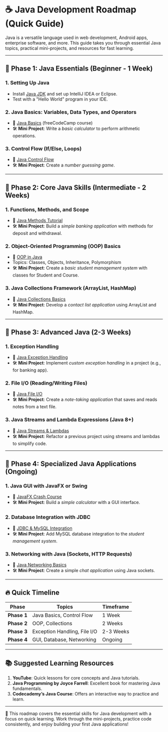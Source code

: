 # ☕ Java Development Roadmap (Quick Guide)

Java is a versatile language used in web development, Android apps, enterprise software, and more. This guide takes you through essential Java topics, practical mini-projects, and resources for fast learning.

---

## 🚀 Phase 1: Java Essentials (Beginner - 1 Week)

### 1. **Setting Up Java**
   - Install [Java JDK](https://www.oracle.com/java/technologies/javase-jdk11-downloads.html) and set up IntelliJ IDEA or Eclipse.
   - Test with a "Hello World" program in your IDE.

### 2. **Java Basics: Variables, Data Types, and Operators**
   - 🎥 [Java Basics](https://www.youtube.com/watch?v=eIrMbAQSU34) (freeCodeCamp course)
   - 🛠️ **Mini Project**: Write a *basic calculator* to perform arithmetic operations.

### 3. **Control Flow (If/Else, Loops)**
   - 🎥 [Java Control Flow](https://www.youtube.com/watch?v=TBWX97e1E9g)
   - 🛠️ **Mini Project**: Create a *number guessing game*.

---

## 🏃 Phase 2: Core Java Skills (Intermediate - 2 Weeks)

### 1. **Functions, Methods, and Scope**
   - 🎥 [Java Methods Tutorial](https://www.youtube.com/watch?v=Ix5ljw1b0Vo)
   - 🛠️ **Mini Project**: Build a *simple banking application* with methods for deposit and withdrawal.

### 2. **Object-Oriented Programming (OOP) Basics**
   - 🎥 [OOP in Java](https://www.youtube.com/watch?v=We9htR6R1G4)
   - Topics: Classes, Objects, Inheritance, Polymorphism
   - 🛠️ **Mini Project**: Create a *basic student management system* with classes for Student and Course.

### 3. **Java Collections Framework (ArrayList, HashMap)**
   - 🎥 [Java Collections Basics](https://www.youtube.com/watch?v=FHnJcgvfEPQ)
   - 🛠️ **Mini Project**: Develop a *contact list application* using ArrayList and HashMap.

---

## 🚀 Phase 3: Advanced Java (2-3 Weeks)

### 1. **Exception Handling**
   - 🎥 [Java Exception Handling](https://www.youtube.com/watch?v=4ViZaoKI3lA)
   - 🛠️ **Mini Project**: Implement *custom exception handling* in a project (e.g., for banking app).

### 2. **File I/O (Reading/Writing Files)**
   - 🎥 [Java File I/O](https://www.youtube.com/watch?v=Ej_02ICOIgs)
   - 🛠️ **Mini Project**: Create a *note-taking application* that saves and reads notes from a text file.

### 3. **Java Streams and Lambda Expressions (Java 8+)**
   - 🎥 [Java Streams & Lambdas](https://www.youtube.com/watch?v=t1-YZ6bF-g0)
   - 🛠️ **Mini Project**: Refactor a previous project using streams and lambdas to simplify code.

---

## 🏅 Phase 4: Specialized Java Applications (Ongoing)

### 1. **Java GUI with JavaFX or Swing**
   - 🎥 [JavaFX Crash Course](https://www.youtube.com/watch?v=9XJicRt_FaI)
   - 🛠️ **Mini Project**: Build a *simple calculator* with a GUI interface.

### 2. **Database Integration with JDBC**
   - 🎥 [JDBC & MySQL Integration](https://www.youtube.com/watch?v=xmEwHrDbn6I)
   - 🛠️ **Mini Project**: Add MySQL database integration to the *student management system*.

### 3. **Networking with Java (Sockets, HTTP Requests)**
   - 🎥 [Java Networking Basics](https://www.youtube.com/watch?v=o8qgpwr6hb4)
   - 🛠️ **Mini Project**: Create a simple *chat application* using Java sockets.

---

## 🔥 Quick Timeline

| **Phase**             | **Topics**                       | **Timeframe**       |
|-----------------------|----------------------------------|----------------------|
| **Phase 1**           | Java Basics, Control Flow       | 1 Week              |
| **Phase 2**           | OOP, Collections                | 2 Weeks             |
| **Phase 3**           | Exception Handling, File I/O    | 2-3 Weeks           |
| **Phase 4**           | GUI, Database, Networking       | Ongoing             |

---

## 📚 Suggested Learning Resources

1. **YouTube**: Quick lessons for core concepts and Java tutorials.
2. **Java Programming by Joyce Farrell**: Excellent book for mastering Java fundamentals.
3. **Codecademy’s Java Course**: Offers an interactive way to practice and learn.

---

🎉 This roadmap covers the essential skills for Java development with a focus on quick learning. Work through the mini-projects, practice code consistently, and enjoy building your first Java applications!